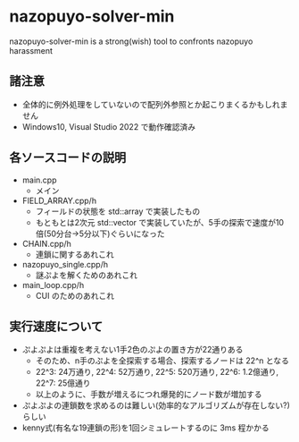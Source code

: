 # nazopuyo-solver-min
nazopuyo-solver-min is a strong(wish) tool to confronts nazopuyo harassment

## 諸注意
- 全体的に例外処理をしていないので配列外参照とか起こりまくるかもしれません
- Windows10, Visual Studio 2022 で動作確認済み

## 各ソースコードの説明
- main.cpp
  - メイン
- FIELD_ARRAY.cpp/h
  - フィールドの状態を std::array で実装したもの
  - もともとは2次元 std::vector で実装していたが、5手の探索で速度が10倍(50分台→5分以下)ぐらいになった
- CHAIN.cpp/h
  - 連鎖に関するあれこれ
- nazopuyo_single.cpp/h
  - 謎ぷよを解くためのあれこれ
- main_loop.cpp/h
  - CUI のためのあれこれ

## 実行速度について
- ぷよぷよは重複を考えない1手2色のぷよの置き方が22通りある
  - そのため、n手のぷよを全探索する場合、探索するノードは 22^n となる
  - 22^3: 24万通り, 22^4: 52万通り, 22^5: 520万通り, 22^6: 1.2億通り, 22^7: 25億通り
  - 以上のように、手数が増えるにつれ爆発的にノード数が増加する
- ぷよぷよの連鎖数を求めるのは難しい(効率的なアルゴリズムが存在しない?)らしい
- kenny式(有名な19連鎖の形)を1回シミュレートするのに 3ms 程かかる
